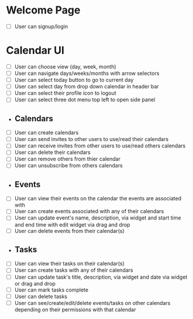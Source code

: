 # Welcome Page

- [ ] User can signup/login

# Calendar UI

- [ ] User can choose view (day, week, month)
- [ ] User can navigate days/weeks/months with arrow selectors
- [ ] User can select today button to go to current day
- [ ] User can select day from drop down calendar in header bar
- [ ] User can select their profile icon to logout
- [ ] User can select three dot menu top left to open side panel

- ## Calendars

- [ ] User can create calendars
- [ ] User can send invites to other users to use/read their calendars
- [ ] User can receive invites from other users to use/read others calendars
- [ ] User can delete their calendars
- [ ] User can remove others from thier calendar
- [ ] User can unsubscribe from others calendars

- ## Events

- [ ] User can view their events on the calendar the events are associated with
- [ ] User can create events associated with any of their calendars
- [ ] User can update event's name, description, via widget and start time and end time with edit widget via drag and drop
- [ ] User can delete events from their calendar(s)

- ## Tasks

- [ ] User can view their tasks on their calendar(s)
- [ ] User can create tasks with any of their calendars
- [ ] User can update task's title, description, via widget and date via widget or drag and drop
- [ ] User can mark tasks complete
- [ ] User can delete tasks
- [ ] User can see/create/edit/delete events/tasks on other calendars depending on their permissions with that calendar
